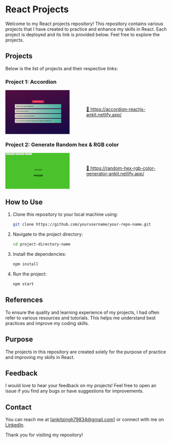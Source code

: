 # React Projects

Welcome to my React projects repository! This repository contains various projects that I have created to practice and enhance my skills in React. Each project is deployed and its link is provided below. Feel free to explore the projects.

## Projects

Below is the list of projects and their respective links:

<!-- ### Project 1: [Accordion]
[https://accordion-reactjs-ankit.netlify.app/] -->

### Project 1: Accordion

<div style="display: flex; justify-content: space-between; align-items: center; gap:2rem">
    <img src="\1_Accordion\AccordionSite.png" alt="Project 1" style="width: 200px; height: auto; margin-right: 20px;">
    <a href="https://accordion-reactjs-ankit.netlify.app/">     &#x1F517; https://accordion-reactjs-ankit.netlify.app/
    
  </a>
</div>

### Project 2: Generate Random hex & RGB color

<div style="display: flex; justify-content: space-between; align-items: center; gap:2rem">
    <img src="\2_setRandomColor\setrandomhexandrgbcolor.png" alt="Project 2" style="width: 200px; height: auto; margin-right: 20px;">
    <a href="https://random-hex-rgb-color-generator-ankit.netlify.app/">     &#x1F517; https://random-hex-rgb-color-generator-ankit.netlify.app/
    
  </a>
</div>

<!-- ### Project 2: [Project Title]
[Link to Project 2]

### Project 3: [Project Title]
[Link to Project 3] -->



## How to Use

1. Clone this repository to your local machine using:
    ```sh
    git clone https://github.com/yourusername/your-repo-name.git
    ```
2. Navigate to the project directory:
    ```sh
    cd project-directory-name
    ```
3. Install the dependencies:
    ```sh
    npm install
    ```
4. Run the project:
    ```sh
    npm start
    ```

## References

To ensure the quality and learning experience of my projects, I had often refer to various resources and tutorials. This helps me understand best practices and improve my coding skills.

## Purpose

The projects in this repository are created solely for the purpose of practice and improving my skills in React. 

## Feedback

I would love to hear your feedback on my projects! Feel free to open an issue if you find any bugs or have suggestions for improvements.

## Contact

You can reach me at [ankitsingh79834@gmail.com] or connect with me on [LinkedIn](https://www.linkedin.com/in/ankit0501).

Thank you for visiting my repository!
